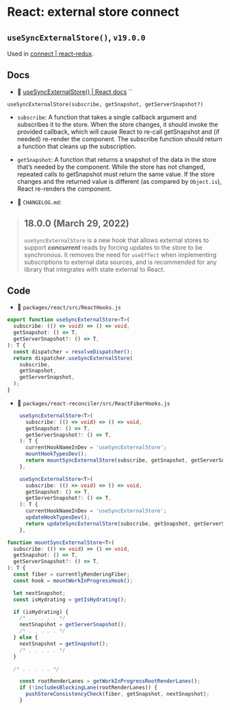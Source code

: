 # React: external store connect

## `useSyncExternalStore()`, `v19.0.0`

Used in [connect | react-redux](../react-redux/connect.md).

## Docs

 - :beginner: [useSyncExternalStore() | React docs](https://react.dev/reference/react/useSyncExternalStore)
``
```
useSyncExternalStore(subscribe, getSnapshot, getServerSnapshot?)
```

- `subscribe`: A function that takes a single callback argument and subscribes it to the store. When the store changes, it should invoke the provided callback, which will cause React to re-call getSnapshot and (if needed) re-render the component. The subscribe function should return a function that cleans up the subscription.

- `getSnapshot`: A function that returns a snapshot of the data in the store that’s needed by the component. While the store has not changed, repeated calls to getSnapshot must return the same value. If the store changes and the returned value is different (as compared by `Object.is`), React re-renders the component.

- :open_file_folder: `CHANGELOG.md`:

> ## 18.0.0 (March 29, 2022)
>
> `useSyncExternalStore` is a new hook that allows external stores to support ***concurrent*** reads by forcing updates to the store to be synchronous. It removes the need for `useEffect` when implementing subscriptions to external data sources, and is recommended for any library that integrates with state external to React.

## Code

- :open_file_folder: `packages/react/src/ReactHooks.js`

```ts
export function useSyncExternalStore<T>(
  subscribe: (() => void) => () => void,
  getSnapshot: () => T,
  getServerSnapshot?: () => T,
): T {
  const dispatcher = resolveDispatcher();
  return dispatcher.useSyncExternalStore(
    subscribe,
    getSnapshot,
    getServerSnapshot,
  );
}
```

- :open_file_folder: `packages/react-reconciler/src/ReactFiberHooks.js`

```ts
    useSyncExternalStore<T>(
      subscribe: (() => void) => () => void,
      getSnapshot: () => T,
      getServerSnapshot?: () => T,
    ): T {
      currentHookNameInDev = 'useSyncExternalStore';
      mountHookTypesDev();
      return mountSyncExternalStore(subscribe, getSnapshot, getServerSnapshot);
    },
```

```ts
    useSyncExternalStore<T>(
      subscribe: (() => void) => () => void,
      getSnapshot: () => T,
      getServerSnapshot?: () => T,
    ): T {
      currentHookNameInDev = 'useSyncExternalStore';
      updateHookTypesDev();
      return updateSyncExternalStore(subscribe, getSnapshot, getServerSnapshot);
    },
```

```ts
function mountSyncExternalStore<T>(
  subscribe: (() => void) => () => void,
  getSnapshot: () => T,
  getServerSnapshot?: () => T,
): T {
  const fiber = currentlyRenderingFiber;
  const hook = mountWorkInProgressHook();

  let nextSnapshot;
  const isHydrating = getIsHydrating();

  if (isHydrating) {
    /* . . . . . */
    nextSnapshot = getServerSnapshot();
    /* . . . . . */
  } else {
    nextSnapshot = getSnapshot();
    /* . . . . . */
  }

  /* . . . . . */

    const rootRenderLanes = getWorkInProgressRootRenderLanes();
    if (!includesBlockingLane(rootRenderLanes)) {
      pushStoreConsistencyCheck(fiber, getSnapshot, nextSnapshot);
    }
```
